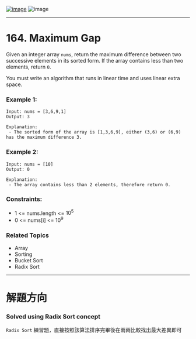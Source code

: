 [![image](https://img.shields.io/badge/Leetcode-Link-blue?logo=leetcode)](https://leetcode.com/problems/maximum-gap/)
![image](https://img.shields.io/badge/Difficulty-Hard-red)

---

# 164. Maximum Gap

Given an integer array `nums`, return the maximum difference between two successive elements in its sorted form. If the array contains less than two elements, return `0`.

You must write an algorithm that runs in linear time and uses linear extra space.

### Example 1:

```
Input: nums = [3,6,9,1]
Output: 3

Explanation:
 - The sorted form of the array is [1,3,6,9], either (3,6) or (6,9) has the maximum difference 3.
```

### Example 2:

```
Input: nums = [10]
Output: 0

Explanation:
 - The array contains less than 2 elements, therefore return 0.
```

### Constraints:

- 1 <= nums.length <= $10^5$
- 0 <= nums[i] <= $10^9$

### Related Topics

- Array
- Sorting
- Bucket Sort
- Radix Sort
  
---

# 解題方向

### Solved using Radix Sort concept

`Radix Sort` 練習題，直接按照該算法排序完畢後在兩兩比較找出最大差異即可